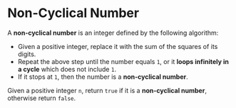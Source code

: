 # Non-Cyclical Number

A **non-cyclical number** is an integer defined by the following algorithm:

- Given a positive integer, replace it with the sum of the squares of its digits.
- Repeat the above step until the number equals `1`, or it **loops infinitely in a cycle** which does not include `1`.
- If it stops at `1`, then the number is a **non-cyclical number**.

Given a positive integer `n`, return `true` if it is a **non-cyclical number**, otherwise return `false`.

